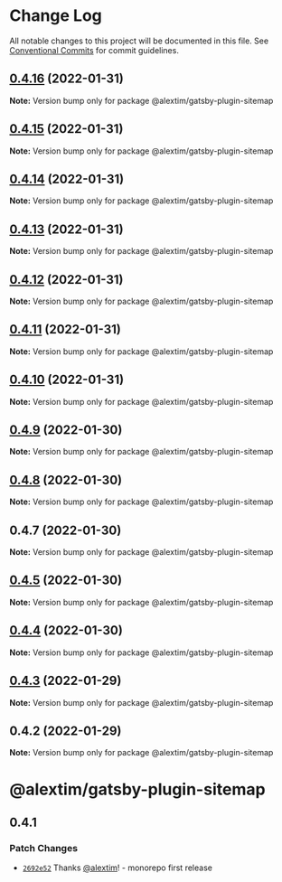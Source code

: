 # Change Log

All notable changes to this project will be documented in this file.
See [Conventional Commits](https://conventionalcommits.org) for commit guidelines.

## [0.4.16](https://github.com/alextim/at-blog/compare/@alextim/gatsby-plugin-sitemap@0.4.15...@alextim/gatsby-plugin-sitemap@0.4.16) (2022-01-31)

**Note:** Version bump only for package @alextim/gatsby-plugin-sitemap





## [0.4.15](https://github.com/alextim/at-blog/compare/@alextim/gatsby-plugin-sitemap@0.4.14...@alextim/gatsby-plugin-sitemap@0.4.15) (2022-01-31)

**Note:** Version bump only for package @alextim/gatsby-plugin-sitemap





## [0.4.14](https://github.com/alextim/at-blog/compare/@alextim/gatsby-plugin-sitemap@0.4.13...@alextim/gatsby-plugin-sitemap@0.4.14) (2022-01-31)

**Note:** Version bump only for package @alextim/gatsby-plugin-sitemap





## [0.4.13](https://github.com/alextim/at-blog/compare/@alextim/gatsby-plugin-sitemap@0.4.12...@alextim/gatsby-plugin-sitemap@0.4.13) (2022-01-31)

**Note:** Version bump only for package @alextim/gatsby-plugin-sitemap





## [0.4.12](https://github.com/alextim/at-blog/compare/@alextim/gatsby-plugin-sitemap@0.4.11...@alextim/gatsby-plugin-sitemap@0.4.12) (2022-01-31)

**Note:** Version bump only for package @alextim/gatsby-plugin-sitemap





## [0.4.11](https://github.com/alextim/at-blog/compare/@alextim/gatsby-plugin-sitemap@0.4.10...@alextim/gatsby-plugin-sitemap@0.4.11) (2022-01-31)

**Note:** Version bump only for package @alextim/gatsby-plugin-sitemap





## [0.4.10](https://github.com/alextim/at-blog/compare/@alextim/gatsby-plugin-sitemap@0.4.9...@alextim/gatsby-plugin-sitemap@0.4.10) (2022-01-31)

**Note:** Version bump only for package @alextim/gatsby-plugin-sitemap





## [0.4.9](https://github.com/alextim/at-blog/compare/@alextim/gatsby-plugin-sitemap@0.4.8...@alextim/gatsby-plugin-sitemap@0.4.9) (2022-01-30)

**Note:** Version bump only for package @alextim/gatsby-plugin-sitemap





## [0.4.8](https://github.com/alextim/at-blog/compare/@alextim/gatsby-plugin-sitemap@0.4.7...@alextim/gatsby-plugin-sitemap@0.4.8) (2022-01-30)

**Note:** Version bump only for package @alextim/gatsby-plugin-sitemap





## 0.4.7 (2022-01-30)

**Note:** Version bump only for package @alextim/gatsby-plugin-sitemap





## [0.4.5](https://github.com/alextim/at-blog/compare/@alextim/gatsby-plugin-sitemap@0.4.4...@alextim/gatsby-plugin-sitemap@0.4.5) (2022-01-30)

**Note:** Version bump only for package @alextim/gatsby-plugin-sitemap





## [0.4.4](https://github.com/alextim/at-blog/compare/@alextim/gatsby-plugin-sitemap@0.4.3...@alextim/gatsby-plugin-sitemap@0.4.4) (2022-01-30)

**Note:** Version bump only for package @alextim/gatsby-plugin-sitemap





## [0.4.3](https://github.com/alextim/at-blog/compare/@alextim/gatsby-plugin-sitemap@0.4.2...@alextim/gatsby-plugin-sitemap@0.4.3) (2022-01-29)

**Note:** Version bump only for package @alextim/gatsby-plugin-sitemap

## 0.4.2 (2022-01-29)

**Note:** Version bump only for package @alextim/gatsby-plugin-sitemap

# @alextim/gatsby-plugin-sitemap

## 0.4.1

### Patch Changes

- [`2692e52`](https://github.com/alextim/at-blog/commit/2692e524fe2bf10e47e1a4fbd6f7173ca1be3b65) Thanks [@alextim](https://github.com/alextim)! - monorepo first release
